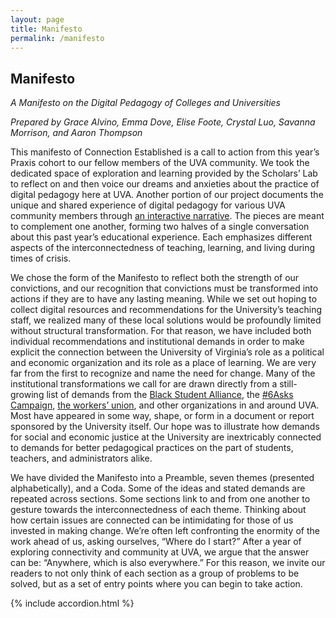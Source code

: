 ```yaml
---
layout: page
title: Manifesto
permalink: /manifesto
---
```


<script>
$(function() {
    $("[rel=footnote]").inlineFootnote({
        boxMargin: 20, // px
	    hideDelay: 200, // ms
	    //hideFromContent: "[rev=footnote]",
	    maximumBoxWidth: 500, // px
	    boxId: "footnote_box"
	  });
	});
</script>

## Manifesto

<p><i>A Manifesto on the Digital Pedagogy of Colleges and Universities</i></p>
<p><i>Prepared by Grace Alvino, Emma Dove, Elise Foote, Crystal Luo, Savanna Morrison, and Aaron Thompson</i></p>

<p>This manifesto of Connection Established is a call to action from this year’s Praxis cohort to our fellow members of the UVA community. We took the dedicated space of exploration and learning provided by the Scholars’ Lab to reflect on and then voice our dreams and anxieties about the practice of digital pedagogy here at UVA. Another portion of our project documents the unique and shared experience of digital pedagogy for various UVA community members through <a href="/story">an interactive narrative</a>. The pieces are meant to complement one another, forming two halves of a single conversation about this past year’s educational experience. Each emphasizes different aspects of the interconnectedness of teaching, learning, and living during times of crisis.</p> 

<p>We chose the form of the Manifesto to reflect both the strength of our convictions, and our recognition that convictions must be transformed into actions if they are to have any lasting meaning. While we set out hoping to collect digital resources and recommendations for the University’s teaching staff, we realized many of these local solutions would be profoundly limited without structural transformation. For that reason, we have included both individual recommendations and institutional demands in order to make explicit the connection between the University of Virginia’s role as a political and economic organization and its role as a place of learning. We are very far from the first to recognize and name the need for change. Many of the institutional transformations we call for are drawn directly from a still-growing list of demands from the <a href="https://twitter.com/BSAatUVA/status/1267496865601290241?s=20">Black Student Alliance</a>, the <a href="https://docs.google.com/document/d/1qrFAM_DYhfJtHwj_B5Kf_P7fhmz25V7dUygXq_cZPkc/edit">#6Asks Campaign</a>, <a href="https://ucwva.org">the workers’ union</a>, and other organizations in and around UVA. Most have appeared in some way, shape, or form in a document or report sponsored by the University itself. Our hope was to illustrate how demands for social and economic justice at the University are inextricably connected to demands for better pedagogical practices on the part of students, teachers, and administrators alike.</p>

<p>We have divided the Manifesto into a Preamble, seven themes (presented alphabetically), and a Coda. Some of the ideas and stated demands are repeated across sections. Some sections link to and from one another to gesture towards the interconnectedness of each theme. Thinking about how certain issues are connected can be intimidating for those of us invested in making change. We’re often left confronting the enormity of the work ahead of us, asking ourselves, “Where do I start?” After a year of exploring connectivity and community at UVA, we argue that the answer can be: “Anywhere, which is also everywhere.” For this reason, we invite our readers to not only think of each section as a group of problems to be solved, but as a set of entry points where you can begin to take action.</p>

<!-- javascript for opening and closing the accordion -->
<script>
$(document).ready(function() {
$(function () {
    var $accordionSection = $(window.location.hash);
    console.log($accordionSection);
    if ($accordionSection.length > 0) {
       $(window).scrollTop($(window.location.hash).next().offset().top);
       $accordionSection.prop('checked', true);
    }
});
$('a').click(function() {
  $(window).scrollTop($($(this).attr('href')).next().offset().top);
  $($(this).attr('href')).prop('checked', true);
});
});

</script>
{% include accordion.html %}
